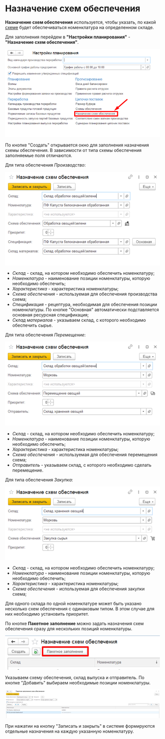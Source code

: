 # Назначение схем обеспечения

**Назначение схем обеспечения** используется, чтобы указать, по какой [схеме](../SupplyChains/SupportSchemes.md) будет обеспечиваться номенклатура на определенном складе.

Для заполнения перейдем в **"Настройки планирования"** - **"Назначение схем обеспечения"**.

[![1][1]][1]

По кнопке "Создать" открывается окно для заполнения назначения схемы обеспечения.
В зависимости от типа схемы обеспечения заполняемые поля отличаются.

Для типа обеспечения *Производство*:

[![2][2]][2]

- *Склад* - склад, на котором необходимо обеспечить номенклатуру;
- *Номенклатура* - наименование позиции номенклатуры, которую необходимо обеспечить;
- *Характеристика* - характеристика номенклатуры;
- *Схема обеспечения* - используемая для обеспечения производства схема;
- *Спецификация* - рецептура, необходимая для обеспечения позиции номенклатуры. По кнопке "Основная" автоматически подставляется основная ресурсная спецификация;
- *Склад материалов* - указываем склад, с которого необходимо обеспечить сырье.

Для типа обеспечения *Перемещение*:

[![3][3]][3]

- *Склад* - склад, на котором необходимо обеспечить номенклатуру;
- *Номенклатура* - наименование позиции номенклатуры, которую необходимо обеспечить;
- *Характеристика* - характеристика номенклатуры;
- *Схема обеспечения* - используемая для обеспечения перемещения схема;
- *Отправитель* - указываем склад, с которого необходимо сделать перемещение.

Для типа обеспечения *Закупка*:

[![4][4]][4]

- *Склад* - склад, на котором необходимо обеспечить номенклатуру;
- *Номенклатура* - наименование позиции номенклатуры, которую необходимо обеспечить;
- *Характеристика* - характеристика номенклатуры;
- *Схема обеспечения* - используемая для обеспечения закупки схема;

Для одного склада по одной номенклатуре может быть указано несколько схем обеспечения с одинаковым типом. В этом случае для них необходимо установить приоритет.

По кнопке **Пакетное заполнение** можно задать назначения схем обеспечения сразу для нескольких позиций номенклатуры.

[![5][5]][5]

Указываем схему обеспечения, склад выпуска и отправитель. По кнопке "Добавить" выбираем необходимые позиции номенклатуры.

[![6][6]][6]

При нажатии на кнопку "Записать и закрыть" в системе формируются отдельные назначения на каждую указанную номенклатуру.

[1]: AssignmentSupportSchemes.assets\1.png
[2]: AssignmentSupportSchemes.assets\2.png
[3]: AssignmentSupportSchemes.assets\3.png
[4]: AssignmentSupportSchemes.assets\4.png
[5]: AssignmentSupportSchemes.assets\5.png
[6]: AssignmentSupportSchemes.assets\6.png
